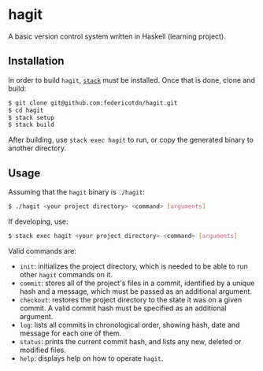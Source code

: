 # hagit
A basic version control system written in Haskell (learning project).

## Installation
In order to build `hagit`, [`stack`](http://docs.haskellstack.org/en/stable/README.html) must be installed.  Once that is done, clone and build:
```bash
$ git clone git@github.com:federicotdn/hagit.git
$ cd hagit
$ stack setup
$ stack build
```
After building, use `stack exec hagit` to run, or copy the generated binary to another directory.

## Usage
Assuming that the `hagit` binary is `./hagit`:
```bash
$ ./hagit <your project directory> <command> [arguments]
```

If developing, use:
```bash
$ stack exec hagit <your project directory> <command> [arguments]
```

Valid commands are:
- `init`: initializes the project directory, which is needed to be able to run other `hagit` commands on it.
- `commit`: stores all of the project's files in a commit, identified by a unique hash and a message, which must be passed as an additional argument.
- `checkout`: restores the project directory to the state it was on a given commit.  A valid commit hash must be specified as an additional argument.
- `log`: lists all commits in chronological order, showing hash, date and message for each one of them.
- `status`: prints the current commit hash, and lists any new, deleted or modified files.
- `help`: displays help on how to operate `hagit`.

